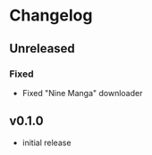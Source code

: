 # Changelog

## Unreleased

### Fixed

- Fixed "Nine Manga" downloader

## v0.1.0

- initial release
